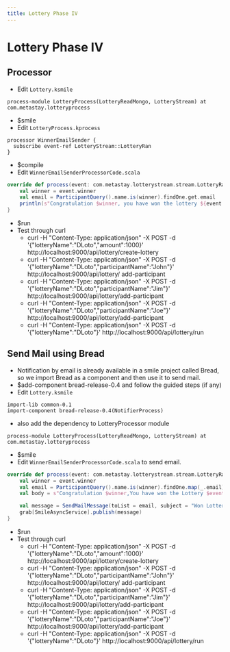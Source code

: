 ```yaml
---
title: Lottery Phase IV
---
```


#   Lottery Phase IV

##  Processor
* Edit `Lottery.ksmile`

```
process-module LotteryProcess(LotteryReadMongo, LotteryStream) at com.metastay.lotteryprocess
```
* $smile
* Edit `LotteryProcess.kprocess`

```
processor WinnerEmailSender {
  subscribe event-ref LotteryStream::LotteryRan
}
```
* $compile
* Edit `WinnerEmailSenderProcessorCode.scala`

```scala
override def process(event: com.metastay.lotterystream.stream.LotteryRan): Unit = {
    val winner = event.winner
    val email = ParticipantQuery().name.is(winner).findOne.get.email
    println(s"Congratulation $winner, you have won the lottery ${event.lotteryName}; mail to $email ")
}
```

* $run
* Test through curl
    * curl -H "Content-Type: application/json" -X POST -d '{"lotteryName":"DLoto","amount":1000}' http://localhost:9000/api/lottery/create-lottery
    * curl -H "Content-Type: application/json" -X POST -d '{"lotteryName":"DLoto","participantName":"John"}' http://localhost:9000/api/lottery/  add-participant
    * curl -H "Content-Type: application/json" -X POST -d '{"lotteryName":"DLoto","participantName":"Jim"}' http://localhost:9000/api/lottery/add-participant
    * curl -H "Content-Type: application/json" -X POST -d '{"lotteryName":"DLoto","participantName":"Joe"}' http://localhost:9000/api/lottery/add-participant
    * curl -H "Content-Type: application/json" -X POST -d '{"lotteryName":"DLoto"}' http://localhost:9000/api/lottery/run

##  Send Mail using Bread

* Notification by email is already available in a smile project called Bread, so we import Bread as a component and then use it to send mail.
* $add-component bread-release-0.4 and follow the guided steps (if any)
* Edit `Lottery.ksmile`

```
import-lib common-0.1
import-component bread-release-0.4(NotifierProcess)
```
* also add the dependency to LotteryProcessor module

```
process-module LotteryProcess(LotteryReadMongo, LotteryStream) at com.metastay.lotteryprocess
```
* $smile
* Edit `WinnerEmailSenderProcessorCode.scala` to send email.

```scala
override def process(event: com.metastay.lotterystream.stream.LotteryRan): Unit = {
    val winner = event.winner
    val email = ParticipantQuery().name.is(winner).findOne.map(_.email).toList
    val body = s"Congratulation $winner,You have won the Lottery $event.lotteryName!!"

    val message = SendMailMessage(toList = email, subject = "Won Lottery", body = body)
    grab[SmileAsyncService].publish(message)
}
```

* $run
* Test through curl
    * curl -H "Content-Type: application/json" -X POST -d '{"lotteryName":"DLoto","amount":1000}' http://localhost:9000/api/lottery/create-lottery
    * curl -H "Content-Type: application/json" -X POST -d '{"lotteryName":"DLoto","participantName":"John"}' http://localhost:9000/api/lottery/  add-participant
    * curl -H "Content-Type: application/json" -X POST -d '{"lotteryName":"DLoto","participantName":"Jim"}' http://localhost:9000/api/lottery/add-participant
    * curl -H "Content-Type: application/json" -X POST -d '{"lotteryName":"DLoto","participantName":"Joe"}' http://localhost:9000/api/lottery/add-participant
    * curl -H "Content-Type: application/json" -X POST -d '{"lotteryName":"DLoto"}' http://localhost:9000/api/lottery/run   

